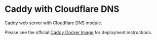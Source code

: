 # Caddy with Cloudflare DNS
Caddy web server with Cloudflare DNS module.

Please see the official [Caddy Docker Image](https://hub.docker.com/_/caddy) for deployment instructions.
